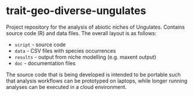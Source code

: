 # trait-geo-diverse-ungulates

Project repository for the analysis of abiotic niches of Ungulates. Contains
source code (R) and data files. The overall layout is as follows:

- `script` - source code
- `data` - CSV files with species occurrences
- `results` - output from niche modelling (e.g. maxent output)
- `doc` - documentation files

The source code that is being developed is intended to be portable such that
analysis workflows can be prototyped on laptops, while longer running analyses
can be executed in a cloud environment.
